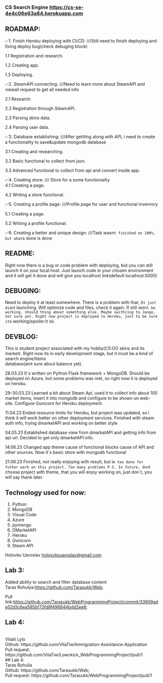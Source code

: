 ### CS Search Engine https://cs-se-4e4c06e63a84.herokuapp.com

## ROADMAP:
:white_check_mark:1. Finish Heroku deploying with CI/CD:    ///Still need to finish deploying and fixing deploy bug(check debuging block) 

   1.1 Registration and research.
   
   1.2 Creating app.
   
   1.3 Deploying.
   
:white_check_mark:2. SteamAPI connecting:    ///Need to learn more about SteamAPI and viewall request to get all needed info 

   2.1 Research.
   
   2.2 Registration through SteamAPI.
   
   2.3 Parsing skins data.
   
   2.4 Parsing user data.
   
   
:white_check_mark:3. Database establishing:    ///After gettting along with API, i need to create a functionality to save&update mongodb database 

   3.1 Creating and researching.
   
   3.2 Basic functional to collect from json.
   
   3.3 Advenced functional to collect from api and convert inside app.
   
:white_check_mark:4. Creating store:   /// Store for a some functionality  
   4.1 Creating a page.
   
   4.2 Writing a store functional.
   
:white_check_mark:5. Creating a profile page: ///Profile page for user and functional invenrory 

   5.1 Creating a page.
   
   5.2 Writing a profile functional.
   
:white_check_mark:6. Creating a better and unique design: ///Task wasn`t finished on 100%, but what`s done is done 
   

## README:
Right now there is a bug or code problem with deploying, but you can still launch it on your local host. Just launch code in your chosen environment and it will get it done and will give you localhost link(default localhost:5000)


## DEBUGING:
Need to deploy it at least somewhere. There is a problem with that, it`s just didn`t launching. Will optimize code and files, check it again. If still won`t be working, should thing about something else. Maybe swithcing to Jango, not sure yet.
Right now project is deployed to Heroku, just to be sure it`s working(spoiler:it is). 

## DEVBLOG:
This is student project associated with my hobby(CS:GO skins and its market). Right now its in early development stage, but it must be a kind of search engine/items  
database(aint sure about balance yet). 

28.03.23 It`s written on Python Flask framework + MongoDB. Should be deployed on Azure, but some problems was met, so right now it is deployed on heroku.

29-30.03.23 Learned a bit about Steam Api, used it to collect info about 100 market items, insert it into mongodb and configure to be shown on web-site.
Configure Gunicorn for Heroku deployment.

11.04.23 Ended resource limits for Heroku, but project was updated, so i think it will work better on other deployment services. Finished with steam auth info, trying dmarketAPI and working on better style

04.05.23 Established database view from dmarketAPI and getting info from api url. Decided to get only dmarketAPI info.

14.06.23 Changed app theme cause of functional blocks cause of API and other sources. Now it`s basic store with mongodb functional

21.06.23 Finished, not really enjoying with result, but i`m too done for futher work on this project. Too many problems P.S. In future, don`t choose project with theme, that you will enjoy working on, just don`t, you will say thank later.

## Technology used for now:
1. Python
2. MongoDB
3. Visual Code
4. Azure
5. pymongo
6. DMarketAPI
7. Heroku
8. Gunicorn
9. Steam API

Holovko Uaroslav
holovckouaroslav@gmail.com

## Lab 3:
Added ability to search and filter database content
<br>
Taras Rohulya:https://github.com/Tarasukk/Web;

Pull link:https://github.com/Tarasukk/WebProgrammingProject/commit/33909ade02d1c6ea585bf72fd8f496844bdd2ee6;

## Lab 4:
<br>
Vitalii Lylo
<br>
Github: https://github.com/VilaTiw/Immigration-Assistance-Application
<br>
Pull request: https://github.com/VilaTiw/Lowckick_WebProgrammingProject/pull/1
<br>
## Lab 4:
<br>
Taras Rohulia
<br>
Github: https://github.com/Tarasukk/Web;
<br>
Pull request: https://github.com/Tarasukk/WebProgrammingProject/pull/1
<br>
